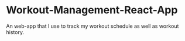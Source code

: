 # Workout-Management-React-App
An web-app that I use to track my workout schedule as well as workout history.
